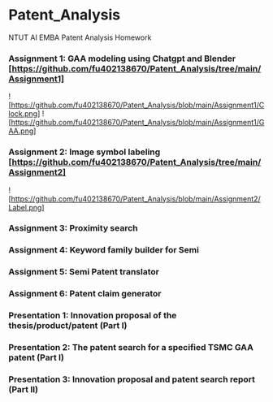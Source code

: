 # Patent_Analysis
NTUT AI EMBA Patent Analysis Homework

### Assignment 1: GAA modeling using Chatgpt and Blender [https://github.com/fu402138670/Patent_Analysis/tree/main/Assignment1]
![https://github.com/fu402138670/Patent_Analysis/blob/main/Assignment1/Clock.png]
![https://github.com/fu402138670/Patent_Analysis/blob/main/Assignment1/GAA.png]
### Assignment 2: Image symbol labeling [https://github.com/fu402138670/Patent_Analysis/tree/main/Assignment2]
![https://github.com/fu402138670/Patent_Analysis/blob/main/Assignment2/Label.png]
### Assignment 3: Proximity search
### Assignment 4: Keyword family builder for Semi 
### Assignment 5: Semi Patent translator
### Assignment 6: Patent claim generator
### Presentation 1: Innovation proposal of the thesis/product/patent (Part I)
### Presentation 2: The patent search for a specified TSMC GAA patent (Part I)
### Presentation 3: Innovation proposal and patent search report (Part II)

